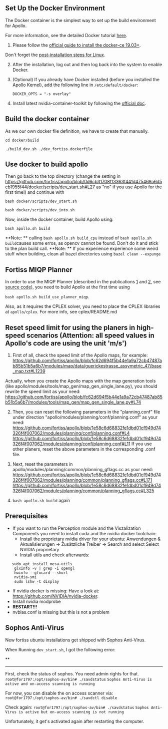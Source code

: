 ## Set Up the Docker Environment

The Docker container is the simplest way to set up the build environment for Apollo.

For more information, see the detailed Docker tutorial [here](https://docs.docker.com/).

1. Please follow the [official guide to install the docker-ce 19.03+](https://docs.docker.com/install/linux/docker-ce/ubuntu).

Don't forget the [post-installation steps for Linux](https://docs.docker.com/install/linux/linux-postinstall).

2. After the installation, log out and then log back into the system to enable Docker.

3. (Optional) If you already have Docker installed (before you installed the Apollo Kernel), add the following line in `/etc/default/docker`:

    ```
    DOCKER_OPTS = "-s overlay"
    ```

4. Install latest nvidia-container-toolkit by following the [official doc](https://github.com/NVIDIA/nvidia-docker).


## Build the docker container

As we our own docker file definition, we have to create that manually.

`cd docker/build`

`./build_dev.sh ./dev_fortiss.dockerfile`

## Use docker to build apollo

Then go back to the top directory (change the setting in  https://github.com/fortiss/apollo/blob/0d6cb31708f13363f441d475469a6d5cb1955f44/docker/scripts/dev_start.sh#L27 as "no" if you use Apollo for the first time!) and continue with 

`bash docker/scripts/dev_start.sh`

`bash docker/scripts/dev_into.sh`

Now, inside the docker container, build Apollo using:

 `bash apollo.sh build`

**Note: ** calling `bash apollo.sh build_cpu` instead of `bash apollo.sh build`causes some erros, as opencv cannot be found. Don't do it and stick to the plan build call.
**Note: ** If you experience experience some weird stuff when building, clean all bazel directories using `bazel clean --expunge`

## Fortiss MIQP Planner
In order to use the MIQP Planner (described in the publications [1](https://ieeexplore.ieee.org/document/9304743) and [2](https://ieeexplore.ieee.org/document/9304495), see [source code](https://github.com/bark-simulator/planner_miqp)), you need to build Apollo at the first time using 

`bash apollo.sh build_use_planner_miqp`.

Also, as it requires the CPLEX solver, you need to place the CPLEX libraries at `apollo/cplex`. For more info, see cplex/README.md

## Reset speed limit for using the planers in high-speed scenarios (Attention: all speed values in Apollo's code are using the unit 'm/s')

1. First of all, check the speed limit of the Apollo maps, for example:
https://github.com/fortiss/apollo/blob/fc62d694f5b44e1a9a72cb47487ab85b51b5a6b7/modules/map/data/guerickestrasse_assymetric_47/base_map.txt#L1239

Actually, when you create the Apollo maps with the map generation tools (like apollo/modules/tools/map_gen/map_gen_single_lane.py), you should rewrite the speed limit as your need: https://github.com/fortiss/apollo/blob/fc62d694f5b44e1a9a72cb47487ab85b51b5a6b7/modules/tools/map_gen/map_gen_single_lane.py#L74

2. Then, you can reset the following parameters in the "planning.conf" file under direction "apollo/modules/planning/conf/planning.conf" as your need:
https://github.com/fortiss/apollo/blob/1e58c6d68832fe1dbd01cf949d74326f4f007062/modules/planning/conf/planning.conf#L4
https://github.com/fortiss/apollo/blob/1e58c6d68832fe1dbd01cf949d74326f4f007062/modules/planning/conf/planning.conf#L11
If you use other planers, reset the above parameters in the corresponding .conf file.

3. Next, reset the parameters in apollo/modules/planning/common/planning_gflags.cc as your need:
https://github.com/fortiss/apollo/blob/1e58c6d68832fe1dbd01cf949d74326f4f007062/modules/planning/common/planning_gflags.cc#L171
https://github.com/fortiss/apollo/blob/1e58c6d68832fe1dbd01cf949d74326f4f007062/modules/planning/common/planning_gflags.cc#L325

4. `bash apollo.sh build` again

## Prerequisites

* If you want to run the Perception module and the Viszalization Components you need to install cuda and the nvidia docker toolchain:
  * Install the proprietary nvidia driver for your ubuntu: Anwendungen & Aktualisierungen -> Zusätzliche Treiber -> Search and select Select NVIDIA proprietary
  * Install utils and check afterwards: 
```
   sudo apt install mesa-utils
    glxinfo -v | grep -i opengl
    hwinfo --gfxcard --short
    nvidia-smi
    sudo lshw -C display
```
 * If nvidia docker is missing: Have a look at: https://github.com/NVIDIA/nvidia-docker. 
 * Install nvidia modprobe
 * **RESTART!!!**
 * nvblas.conf is missing but this is not a problem

## Sophos Anti-Virus

New fortiss ubuntu installations get shipped with Sophos Anti-Virus.

When Running `dev_start.sh`, I got the following error:

**<!--******************** Sophos Anti-Virus Alert ***********************-->
<!--Error scanning file-->
<!--"/run/snapd/lock/docker.lock".-->

<!--Access to the file has been denied-->

**********************************************************************
<!--Got permission denied while trying to connect to the Docker daemon socket at unix:///var/run/docker.sock: Post http://%2Fvar%2Frun%2Fdocker.sock/v1.39/images/create?fromImage=apolloauto%2Fapollo&tag=map_volume-sunnyvale_with_two_offices-latest: dial unix /var/run/docker.sock: connect: permission denied-->

First, check the status of sophos. You need admin rights for that.
`root@for1797:/opt/sophos-av/bin# ./savdstatus`
`Sophos Anti-Virus is active and on-access scanning is running`

For now, you can disable the on access scanner via:
`root@for1797:/opt/sophos-av/bin# ./savdctl disable`

Check again:
`root@for1797:/opt/sophos-av/bin# ./savdstatus`
`Sophos Anti-Virus is active but on-access scanning is not running`

Unfortunately, it get's activated again after restarting the computer.

